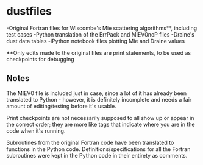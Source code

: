 # dustfiles #

-Original Fortran files for Wiscombe's Mie scattering algorithms**, including test cases 
-Python translation of the ErrPack and MIEV0noP files
-Draine's dust data tables
-iPython notebook files plotting Mie and Draine values

**Only edits made to the original files are print statements, to be used as checkpoints for debugging

Notes
-----
The MIEV0 file is included just in case, since a lot of it has already been translated to Python - however, it is definitely incomplete and needs a fair amount of editing/testing before it's usable.

Print checkpoints are not necessarily supposed to all show up or appear in the correct order; they are more like tags that indicate where you are in the code when it's running.

Subroutines from the original Fortran code have been translated to functions in the Python code.
Definitions/specifications for all the Fortran subroutines were kept in the Python code in their entirety as comments.

